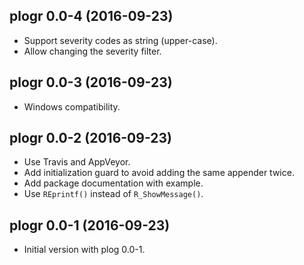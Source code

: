 ## plogr 0.0-4 (2016-09-23)

- Support severity codes as string (upper-case).
- Allow changing the severity filter.


## plogr 0.0-3 (2016-09-23)

- Windows compatibility.


## plogr 0.0-2 (2016-09-23)

- Use Travis and AppVeyor.
- Add initialization guard to avoid adding the same appender twice.
- Add package documentation with example.
- Use `REprintf()` instead of `R_ShowMessage()`.


## plogr 0.0-1 (2016-09-23)

- Initial version with plog 0.0-1.

